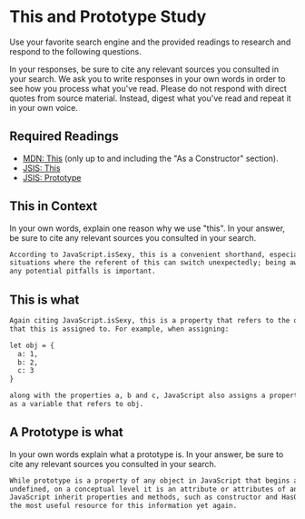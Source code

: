 # This and Prototype Study

Use your favorite search engine and the provided readings to research and
respond to the following questions.

In your responses, be sure to cite any relevant sources you consulted in your
search. We ask you to write responses in your own words in order to see how you
process what you've read. Please do not respond with direct quotes from source
material. Instead, digest what you've read and repeat it in your own voice.

## Required Readings

-   [MDN: This](https://developer.mozilla.org/en-US/docs/Web/JavaScript/Reference/Operators/this)
(only up to and including the "As a Constructor" section).
-   [JSIS: This](http://javascriptissexy.com/understand-javascripts-this-with-clarity-and-master-it/)
-   [JSIS: Prototype](http://javascriptissexy.com/javascript-prototype-in-plain-detailed-language/)

## This in Context

In your own words, explain one reason why we use "this". In your answer, be
sure to cite any relevant sources you consulted in your search.

```md
According to JavaScript.isSexy, this is a convenient shorthand, especially for calling methods on the object that this refers to. However, there are some
situations where the referent of this can switch unexpectedly; being aware of
any potential pitfalls is important.
```

## This is what

```md
Again citing JavaScript.isSexy, this is a property that refers to the object
that this is assigned to. For example, when assigning:

let obj = {
  a: 1,
  b: 2,
  c: 3
}

along with the properties a, b and c, JavaScript also assigns a property this
as a variable that refers to obj.
```

## A Prototype is what

In your own words explain what a prototype is.  In your answer, be
sure to cite any relevant sources you consulted in your search.

```md
While prototype is a property of any object in JavaScript that begins as
undefined, on a conceptual level it is an attribute or attributes of any object inherited from their parent objects. For example, all objects created in
JavaScript inherit properties and methods, such as constructor and HasOwnProperty(), from the Object.prototype naturally. JavaScript.isSexy proved
the most useful resource for this information yet again.
```
